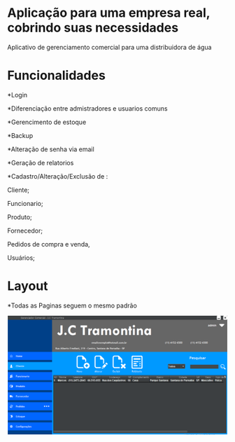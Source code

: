 # Aplicação para uma empresa real, cobrindo suas necessidades
Aplicativo de gerenciamento comercial para uma distribuidora de água

# Funcionalidades
*Login

*Diferenciação entre admistradores e usuarios comuns

*Gerencimento de estoque

*Backup

*Alteração de senha via email

*Geração de relatorios

*Cadastro/Alteração/Exclusão de :

Cliente;

Funcionario;

Produto;

Fornecedor;

Pedidos de compra e venda,

Usuários;

# Layout

*Todas as Paginas seguem o mesmo padrão

![alt text](https://github.com/EfraimFelix/DistribuidoraDeBebidas/blob/master/imagens/Cliente.png)
